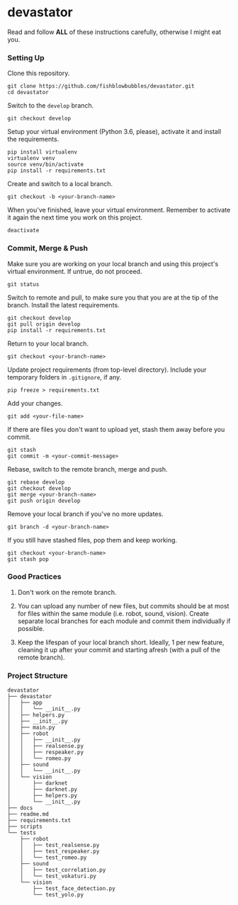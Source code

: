 # devastator

Read and follow **ALL** of these instructions carefully, otherwise I might eat you.

### Setting Up

Clone this repository.
```
git clone https://github.com/fishblowbubbles/devastator.git
cd devastator
```
Switch to the `develop` branch.
```
git checkout develop
```
Setup your virtual environment (Python 3.6, please), activate it and install the requirements.
```
pip install virtualenv
virtualenv venv
source venv/bin/activate
pip install -r requirements.txt
```
Create and switch to a local branch.
```
git checkout -b <your-branch-name>
```
When you've finished, leave your virtual environment. Remember to activate it again the next time you work on this project.
```
deactivate
```

### Commit, Merge & Push

Make sure you are working on your local branch and using this project's virtual environment. If untrue, do not proceed.
```
git status
```
Switch to remote and pull, to make sure you that you are at the tip of the branch. Install the latest requirements.
```
git checkout develop
git pull origin develop
pip install -r requirements.txt
```
Return to your local branch.
```
git checkout <your-branch-name>
```
Update project requirements (from top-level directory). Include your temporary folders in `.gitignore`, if any.
```
pip freeze > requirements.txt
```
Add your changes.
```
git add <your-file-name>
```
If there are files you don't want to upload yet, stash them away before you commit.
```
git stash
git commit -m <your-commit-message>
```
Rebase, switch to the remote branch, merge and push.
```
git rebase develop
git checkout develop
git merge <your-branch-name>
git push origin develop
```
Remove your local branch if you've no more updates.
```
git branch -d <your-branch-name>
```
If you still have stashed files, pop them and keep working.
```
git checkout <your-branch-name>
git stash pop
```

### Good Practices

1.  Don't work on the remote branch.

2.  You can upload any number of new files, but commits should be at most for files within the same module (i.e. robot, sound, vision). Create separate local branches for each module and commit them individually if possible.

3.  Keep the lifespan of your local branch short. Ideally, 1 per new feature, cleaning it up after your commit and starting afresh (with a pull of the remote branch).

### Project Structure

```
devastator
├── devastator
│   ├── app
│   │   └── __init__.py
│   ├── helpers.py
│   ├── __init__.py
│   ├── main.py
│   ├── robot
│   │   ├── __init__.py
│   │   ├── realsense.py
│   │   ├── respeaker.py
│   │   └── romeo.py
│   ├── sound
│   │   └── __init__.py
│   └── vision
│       ├── darknet
│       ├── darknet.py
│       ├── helpers.py
│       └── __init__.py
├── docs
├── readme.md
├── requirements.txt
├── scripts
└── tests
    ├── robot
    │   ├── test_realsense.py
    │   ├── test_respeaker.py
    │   └── test_romeo.py
    ├── sound
    │   ├── test_correlation.py
    │   └── test_vokaturi.py
    └── vision
        ├── test_face_detection.py
        └── test_yolo.py
```
